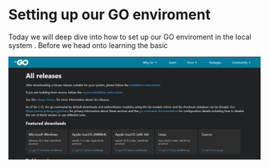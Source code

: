 # Setting up our GO enviroment 

Today we will deep dive into how to set up our GO enviroment in the local system . Before we head onto learning the basic

<img src="https://github.com/DebankanSarkar989/90DaysOfDevOps/blob/main/Picture/GO/Install/Go-1.PNG"  align="center">


